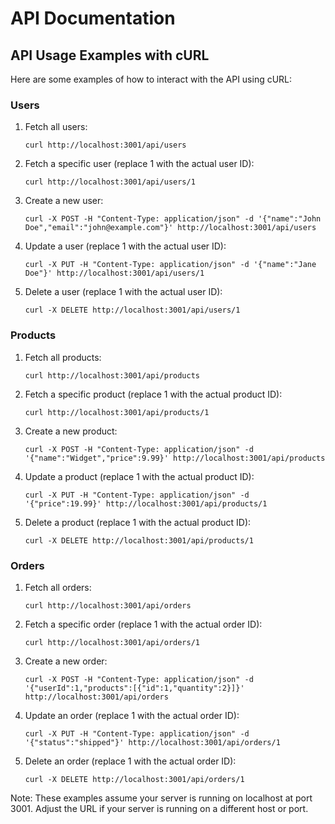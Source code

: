 # API Documentation

## API Usage Examples with cURL

Here are some examples of how to interact with the API using cURL:

### Users

1. Fetch all users:
   ```
   curl http://localhost:3001/api/users
   ```

2. Fetch a specific user (replace 1 with the actual user ID):
   ```
   curl http://localhost:3001/api/users/1
   ```

3. Create a new user:
   ```
   curl -X POST -H "Content-Type: application/json" -d '{"name":"John Doe","email":"john@example.com"}' http://localhost:3001/api/users
   ```

4. Update a user (replace 1 with the actual user ID):
   ```
   curl -X PUT -H "Content-Type: application/json" -d '{"name":"Jane Doe"}' http://localhost:3001/api/users/1
   ```

5. Delete a user (replace 1 with the actual user ID):
   ```
   curl -X DELETE http://localhost:3001/api/users/1
   ```

### Products

1. Fetch all products:
   ```
   curl http://localhost:3001/api/products
   ```

2. Fetch a specific product (replace 1 with the actual product ID):
   ```
   curl http://localhost:3001/api/products/1
   ```

3. Create a new product:
   ```
   curl -X POST -H "Content-Type: application/json" -d '{"name":"Widget","price":9.99}' http://localhost:3001/api/products
   ```

4. Update a product (replace 1 with the actual product ID):
   ```
   curl -X PUT -H "Content-Type: application/json" -d '{"price":19.99}' http://localhost:3001/api/products/1
   ```

5. Delete a product (replace 1 with the actual product ID):
   ```
   curl -X DELETE http://localhost:3001/api/products/1
   ```

### Orders

1. Fetch all orders:
   ```
   curl http://localhost:3001/api/orders
   ```

2. Fetch a specific order (replace 1 with the actual order ID):
   ```
   curl http://localhost:3001/api/orders/1
   ```

3. Create a new order:
   ```
   curl -X POST -H "Content-Type: application/json" -d '{"userId":1,"products":[{"id":1,"quantity":2}]}' http://localhost:3001/api/orders
   ```

4. Update an order (replace 1 with the actual order ID):
   ```
   curl -X PUT -H "Content-Type: application/json" -d '{"status":"shipped"}' http://localhost:3001/api/orders/1
   ```

5. Delete an order (replace 1 with the actual order ID):
   ```
   curl -X DELETE http://localhost:3001/api/orders/1
   ```

Note: These examples assume your server is running on localhost at port 3001. Adjust the URL if your server is running on a different host or port.